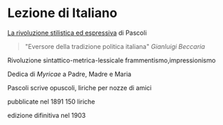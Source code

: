# Lezione di Italiano

<u>La rivoluzione stilistica ed espressiva</u>  di Pascoli

> "Eversore della tradizione politica italiana"
> _Gianluigi Beccaria_


Rivoluzione sintattico-metrica-lessicale
frammentismo,impressionismo



Dedica di _Myricae_ a Padre, Madre e Maria

Pascoli scrive opuscoli, liriche per nozze di amici

pubblicate nel 1891
150 liriche

edizione difinitiva nel 1903


<!--stackedit_data:
eyJoaXN0b3J5IjpbLTEzODA5OTU3NDcsLTY2MDg0NjM0Nl19
-->